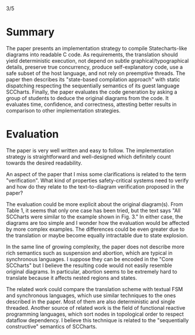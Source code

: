 3/5

# Summary

The paper presents an implementation strategy to compile Statecharts-like
diagrams into readable C code.
As requirements, the translation should yield deterministic execution, not
depend on subtle graphical/typographical details, preserve true concurrency,
produce self-explanatory code, use a safe subset of the host language, and not
rely on preemptive threads.
The paper then describes its "state-based compilation approach" with static
dispatching respecting the sequentially semantics of its guest language
SCCharts.
Finally, the paper evaluates the code generation by asking a group of students
to deduce the original diagrams from the code.
It evaluates time, confidence, and correctness, attesting better results in
comparison to other implementation strategies.

# Evaluation

The paper is very well written and easy to follow.
The implementation strategy is straightforward and well-designed which
definitely count towards the desired readability.

An aspect of the paper that I miss some clarifications is related to the term
"verification".
What kind of properties safety-critical systems need to verify and how do they
relate to the text-to-diagram verification proposed in the paper?

The evaluation could be more explicit about the original diagram(s).
From Table 1, it seems that only one case has been tried, but the text says
"All SCCharts were similar to the example shown in Fig. 3."
In either case, the diagrams are too simple and I wonder how the evaluation
would be affected by more complex examples.
The differences could be even greater due to the translation or maybe become
equally intractable due to state explosion.

In the same line of growing complexity, the paper does not describe more rich
semantics such as suspension and abortion, which are typical in
synchronous languages.
I suppose they can be encoded in the "Core SCCharts" but I believe the
resulting code would not easily resemble original diagrams.
In particular, abortion seems to be extremely hard to translate because it
affects nested regions and states.

The related work could compare the translation scheme with textual FSM and
synchronous languages, which use similar techniques to the ones described in
the paper.
Most of them are also deterministic and single threaded.
Another source of related work is the field of functional reactive programming
languages, which sort nodes in topological order to respect dataflow
dependency.
I believe this technique is related to the "sequentially constructive"
semantics of SCCharts.
